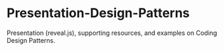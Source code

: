 # Presentation-Design-Patterns
Presentation (reveal.js), supporting resources, and examples on Coding Design Patterns.
